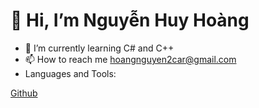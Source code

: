 # 👋 Hi, I’m Nguyễn Huy Hoàng
- 🌱 I’m currently learning C# and C++
- 📫 How to reach me hoangnguyen2car@gmail.com
- Languages and Tools:
<!-------
![](https://cafedev.vn/wp-content/uploads/2020/05/cafedevn_css.jpg) (&lt;img /&gt;) 
------->
[Github](https://cafedev.vn/wp-content/uploads/2020/05/cafedevn_css.jpg)



<!---
hoangnguyen-w/hoangnguyen-w is a ✨ special ✨ repository because its `README.md` (this file) appears on your GitHub profile.
You can click the Preview link to take a look at your changes.
--->
